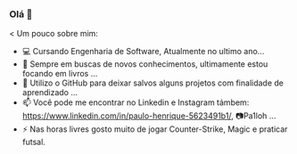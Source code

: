 ### Olá 👋

<
Um pouco sobre mim:

- 💻 Cursando Engenharia de Software, Atualmente no ultimo ano...
- 🌱 Sempre em buscas de novos conhecimentos, ultimamente estou focando em livros ...
- 💬 Utilizo o GitHub para deixar salvos alguns projetos com finalidade de aprendizado ...
- 📫 Você pode me encontrar no Linkedin e Instagram támbem: https://www.linkedin.com/in/paulo-henrique-5623491b1/,  📷Pa1loh ...
- ⚡ Nas horas livres gosto muito de jogar Counter-Strike, Magic e praticar futsal.
>
